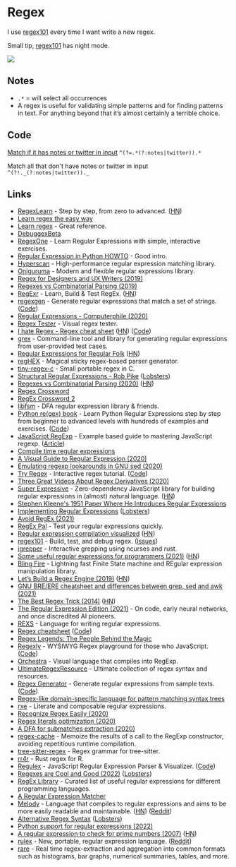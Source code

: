# Regex

I use [regex101](https://regex101.com) every time I want write a new regex.

Small tip, [regex101](https://regex101.com) has night mode.

![](https://i.imgur.com/ZVm6HVX.png)

## Notes

- `.*` = will select all occurrences
- A regex is useful for validating simple patterns and for finding patterns in text. For anything beyond that it’s almost certainly a terrible choice.

## Code

[Match if it has notes or twitter in input](https://regex101.com/r/eKyP11/2)
`^(?=.*(?:notes|twitter)).*`

Match all that don't have notes or twitter in input
`^(?!._(?:notes|twitter))._`

## Links

- [RegexLearn](https://regexlearn.com/) - Step by step, from zero to advanced. ([HN](https://news.ycombinator.com/item?id=29251702))
- [Learn regex the easy way](https://github.com/ziishaned/learn-regex)
- [Learn regex](https://github.com/zeeshanu/learn-regex) - Great reference.
- [DebuggexBeta](https://debuggex.com/)
- [RegexOne](https://regexone.com/) - Learn Regular Expressions with simple, interactive exercises.
- [Regular Expression in Python HOWTO](https://docs.python.org/3.8/howto/regex.html#regex-howto) - Good intro.
- [Hyperscan](https://github.com/intel/hyperscan) - High-performance regular expression matching library.
- [Oniguruma](https://github.com/kkos/oniguruma) - Modern and flexible regular expressions library.
- [Regex for Designers and UX Writers (2019)](https://daneden.me/2019/11/23/regex-for-designers-and-writers/)
- [Regexes vs Combinatorial Parsing (2019)](http://khanlou.com/2019/12/regex-vs-combinatorial-parsing/)
- [RegExr](https://regexr.com/) - Learn, Build & Test RegEx. ([HN](https://news.ycombinator.com/item?id=30103085))
- [regexgen](https://npm.runkit.com/regexgen) - Generate regular expressions that match a set of strings. ([Code](https://github.com/devongovett/regexgen))
- [Regular Expressions - Computerphile (2020)](https://www.youtube.com/watch?v=528Jc3q86F8)
- [Regex Tester](https://extendsclass.com/regex-tester.html) - Visual regex tester.
- [I hate Regex - Regex cheat sheet](https://ihateregex.io/) ([HN](https://news.ycombinator.com/item?id=22200584)) ([Code](https://github.com/geongeorge/i-hate-regex))
- [grex](https://github.com/pemistahl/grex) - Command-line tool and library for generating regular expressions from user-provided test cases.
- [Regular Expressions for Regular Folk](https://refrf.shreyasminocha.me/) ([HN](https://news.ycombinator.com/item?id=23042079))
- [regHEX](https://github.com/kitten/reghex) - Magical sticky regex-based parser generator.
- [tiny-regex-c](https://github.com/kokke/tiny-regex-c) - Small portable regex in C.
- [Structural Regular Expressions - Rob Pike](http://doc.cat-v.org/bell_labs/structural_regexps/se.pdf) ([Lobsters](https://lobste.rs/s/1aocan/structural_regular_expressions_1987))
- [Regexes vs Combinatorial Parsing (2020)](https://khanlou.com/2019/12/regex-vs-combinatorial-parsing/) ([HN](https://news.ycombinator.com/item?id=23331499))
- [Regex Crossword](https://regexcrossword.com/)
- [RegEx Crossword 2](http://jimbly.github.io/regex-crossword/)
- [libfsm](https://github.com/katef/libfsm) - DFA regular expression library & friends.
- [Python re(gex) book](https://leanpub.com/py_regex) - Learn Python Regular Expressions step by step from beginner to advanced levels with hundreds of examples and exercises. ([Code](https://github.com/learnbyexample/py_regular_expressions))
- [JavaScript RegExp](https://github.com/learnbyexample/learn_js_regexp) - Example based guide to mastering JavaScript regexp. ([Article](https://learnbyexample.github.io/cheatsheet/javascript/javascript-regexp-cheatsheet/))
- [Compile time regular expressions](https://github.com/hanickadot/compile-time-regular-expressions)
- [A Visual Guide to Regular Expression (2020)](https://amitness.com/regex/)
- [Emulating regexp lookarounds in GNU sed (2020)](https://learnbyexample.github.io/sed-lookarounds/)
- [Try Regex](http://tryregex.com/) - Interactive regex tutorial. ([Code](https://github.com/callumacrae/tryregex))
- [Three Great Videos About Regex Derivatives (2020)](http://www.oilshell.org/blog/2020/12/regex-videos.html)
- [Super Expressive](https://github.com/francisrstokes/super-expressive) - Zero-dependency JavaScript library for building regular expressions in (almost) natural language. ([HN](https://news.ycombinator.com/item?id=25857753))
- [Stephen Kleene's 1951 Paper Where He Introduces Regular Expressions](https://www.rand.org/content/dam/rand/pubs/research_memoranda/2008/RM704.pdf)
- [Implementing Regular Expressions](https://swtch.com/~rsc/regexp/) ([Lobsters](https://lobste.rs/s/nvxhdz/implementing_regular_expressions))
- [Avoid RegEx (2021)](https://robinwinslow.uk/how-to-regex#avoid-coding-in-regex-if-you-can)
- [RegEx Pal](https://www.regexpal.com/) - Test your regular expressions quickly.
- [Regular expression compilation visualized](https://compiler.org/reason-re-nfa/src/index.html) ([HN](https://news.ycombinator.com/item?id=26537734))
- [regex101](https://regex101.com/) - Build, test, and debug regex. ([Issues](https://github.com/firasdib/Regex101))
- [igrepper](https://github.com/igoyak/igrepper) - Interactive grepping using ncurses and rust.
- [Some useful regular expressions for programmers (2021)](https://lemire.me/blog/2021/04/22/some-useful-regular-expressions-for-programmers/) ([HN](https://news.ycombinator.com/item?id=26910717))
- [Bling Fire](https://github.com/microsoft/BlingFire) - Lightning fast Finite State machine and REgular expression manipulation library.
- [Let’s Build a Regex Engine (2019)](https://kean.blog/post/lets-build-regex) ([HN](https://news.ycombinator.com/item?id=27287987))
- [GNU BRE/ERE cheatsheet and differences between grep, sed and awk (2021)](https://learnbyexample.github.io/gnu-bre-ere-cheatsheet/)
- [The Best Regex Trick (2014)](http://rexegg.com/regex-best-trick.html) ([HN](https://news.ycombinator.com/item?id=27774584))
- [The Regular Expression Edition (2021)](https://whyisthisinteresting.substack.com/p/the-regular-expression-edition) - On code, early neural networks, and once discredited AI pioneers.
- [REXS](https://github.com/uellenberg/REXS) - Language for writing regular expressions.
- [Regex cheatsheet](https://remram44.github.io/regex-cheatsheet/regex.html) ([Code](https://github.com/remram44/regex-cheatsheet))
- [Regex Legends: The People Behind the Magic](https://blog.stevenlevithan.com/archives/regex-legends)
- [Regexly](https://regexly.js.org/) - WYSIWYG Regex playground for those who JavaScript. ([Code](https://github.com/NeekSandhu/regexly))
- [Orchestra](https://github.com/pouyakary/Orchestra) - Visual language that compiles into RegExp.
- [UltimateRegexResource](https://github.com/GoldinGuy/UltimateRegexResource) - Ultimate collection of regex syntax and resources.
- [Regex Generator](https://regex-generator.olafneumann.org/) - Generate regular expressions from sample texts. ([Code](https://github.com/noxone/regex-generator))
- [Regex-like domain-specific language for pattern matching syntax trees](https://github.com/fkohlgrueber/pattern-matching)
- [rxe](https://github.com/mtrencseni/rxe) - Literate and composable regular expressions.
- [Recognize Regex Easily (2020)](https://dev.to/jamland/recognize-regex-easily-4k5i)
- [Regex literals optimization (2020)](https://nitely.github.io/2020/11/30/regex-literals-optimization.html)
- [A DFA for submatches extraction (2020)](https://nitely.github.io/2020/01/19/a-dfa-for-submatches-extraction.html)
- [regex-cache](https://github.com/jonschlinkert/regex-cache) - Memoize the results of a call to the RegExp constructor, avoiding repetitious runtime compilation.
- [tree-sitter-regex](https://github.com/tree-sitter/tree-sitter-regex) - Regex grammar for tree-sitter.
- [rr4r](https://github.com/yutannihilation/rr4r) - Rust regex for R.
- [Regulex](https://jex.im/regulex/) - JavaScript Regular Expression Parser & Visualizer. ([Code](https://github.com/CJex/regulex))
- [Regexes are Cool and Good (2022)](https://buttondown.email/hillelwayne/archive/regexes-are-cool-and-good/) ([Lobsters](https://lobste.rs/s/wq3n73/regexes_are_cool_good))
- [RegEx Library](https://uibakery.io/regex-library) - Curated list of useful regular expressions for different programming languages.
- [A Regular Expression Matcher](https://www.cs.princeton.edu/courses/archive/spr09/cos333/beautiful.html)
- [Melody](https://github.com/yoav-lavi/melody) - Language that compiles to regular expressions and aims to be more easily readable and maintainable. ([HN](https://news.ycombinator.com/item?id=30358554)) ([Reddit](https://www.reddit.com/r/programming/comments/stvxxa/melody_a_language_that_compiles_to_regular/))
- [Alternative Regex Syntax](https://github.com/oilshell/oil/wiki/Alternative-Regex-Syntax) ([Lobsters](https://lobste.rs/s/molbhc/alternative_regex_syntax))
- [Python support for regular expressions (2022)](https://lwn.net/SubscriberLink/885682/ebb44eea5667f358/)
- [A regular expression to check for prime numbers (2007)](https://www.noulakaz.net/2007/03/18/a-regular-expression-to-check-for-prime-numbers/) ([HN](https://news.ycombinator.com/item?id=30564287))
- [rulex](https://github.com/Aloso/rulex) - New, portable, regular expression language. ([Reddit](https://www.reddit.com/r/rust/comments/tbu6s3/announcing_rulex_a_new_regular_expression_language/))
- [rare](https://github.com/zix99/rare) - Real time regex-extraction and aggregation into common formats such as histograms, bar graphs, numerical summaries, tables, and more.
